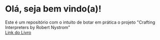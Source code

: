 # Olá, seja bem vindo(a)!
Este é um repositório com o intuito de botar em prática o projeto "Crafting Interpreters by Robert Nystrom"
<br>
<a href= "http://www.craftinginterpreters.com/" target= "_blank">Link do Livro</a> 
